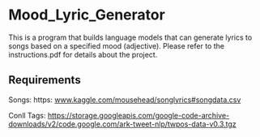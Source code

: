 # Mood_Lyric_Generator

This is a program that builds language models that can generate lyrics to songs based on a specified mood (adjective). Please refer to the instructions.pdf for details about the project.

## Requirements

Songs: https: www.kaggle.com/mousehead/songlyrics#songdata.csv

Conll Tags: https://storage.googleapis.com/google-code-archive-downloads/v2/code.google.com/ark-tweet-nlp/twpos-data-v0.3.tgz
